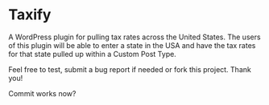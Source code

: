 # Taxify
A WordPress plugin for pulling tax rates across the United States. The users of this plugin will be able to enter a state in the USA and have the tax rates for that state pulled up within a Custom Post Type.

Feel free to test, submit a bug report if needed or fork this project. Thank you!

Commit works now? 